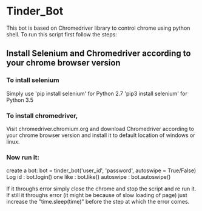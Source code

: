 # Tinder_Bot

This bot is based on Chromedriver library to control chrome using python shell.
To run this script first follow the steps:


## Install Selenium and Chromedriver according to your chrome browser version 

###	To intall selenium
Simply use 
	'pip install selenium' for Python 2.7
	'pip3 install selenium' for Python 3.5

### To install chromedriver, 
Visit chromedriver.chromium.org and download Chromedriver according to your chrome browser version 
and install it to default location of windows or linux.


### Now run it:
create a bot:	bot = tinder_bot('user_id', 'password', autoswipe = True/False)
Log id	    :	bot.login()
one like    : 	bot.like()
autoswipe   :	bot.autoswipe()


If it throughs error simply close the chrome and stop the script and re run it.
If still it throughs error (it might be because of slow loading of page) just increase 
the "time.sleep(time)" before the step at which the error comes.
